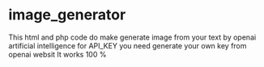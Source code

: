 # image_generator
This html and php code do make generate image from your text by openai artificial intelligence 
for API_KEY you need generate your own key from openai websit
It works 100 %

